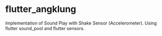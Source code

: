 # flutter_angklung
Implementation of Sound Play with Shake Sensor (Accelerometer). Using flutter sound_pool and flutter sensors.
